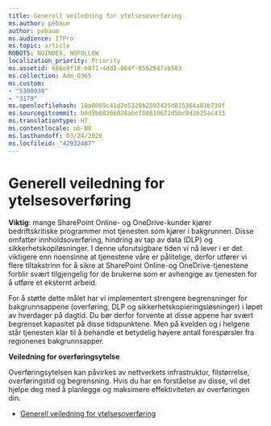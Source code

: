 ```yaml
---
title: Generell veiledning for ytelsesoverføring
ms.author: pebaum
author: pebaum
ms.audience: ITPro
ms.topic: article
ROBOTS: NOINDEX, NOFOLLOW
localization_priority: Priority
ms.assetid: 686e8f18-b871-4dd2-864f-8562947ab583
ms.collection: Adm_O365
ms.custom:
- "5300030"
- "3179"
ms.openlocfilehash: 10a0069c41d2e5128b2592425d815364a83b730f
ms.sourcegitcommit: b0d5b68366028abcf08610672d5bc9d3b25ac433
ms.translationtype: HT
ms.contentlocale: nb-NO
ms.lasthandoff: 03/24/2020
ms.locfileid: "42932487"
---
```

# <a name="general-migration-performance-guidance"></a>Generell veiledning for ytelsesoverføring

**Viktig**: mange SharePoint Online- og OneDrive-kunder kjører bedriftskritiske programmer mot tjenesten som kjører i bakgrunnen. Disse omfatter innholdsoverføring, hindring av tap av data (DLP) og sikkerhetskopiløsninger. I denne uforutsigbare tiden vi nå lever i er det viktigere enn noensinne at tjenestene våre er pålitelige, derfor utfører vi flere tiltakstrinn for å sikre at SharePoint Online-og OneDrive-tjenestene forblir svært tilgjengelig for de brukerne som er avhengige av tjenesten for å utføre et eksternt arbeid.

For å støtte dette målet har vi implementert strengere begrensninger for bakgrunnsappene (overføring, DLP og sikkerhetskopieringsløsninger) i løpet av hverdager på dagtid. Du bør derfor forvente at disse appene har svært begrenset kapasitet på disse tidspunktene. Men på kvelden og i helgene står tjenesten klar til å behandle et betydelig høyere antall forespørsler fra regionenes bakgrunnsapper.

**Veiledning for overføringsytelse**

Overføringsytelsen kan påvirkes av nettverkets infrastruktur, filstørrelse, overføringstid og begrensning. Hvis du har en forståelse av disse, vil det hjelpe deg med å planlegge og maksimere effektiviteten av overføringen din.

- [Generell veiledning for ytelsesoverføring](https://docs.microsoft.com/sharepointmigration/sharepoint-online-and-onedrive-migration-speed)
